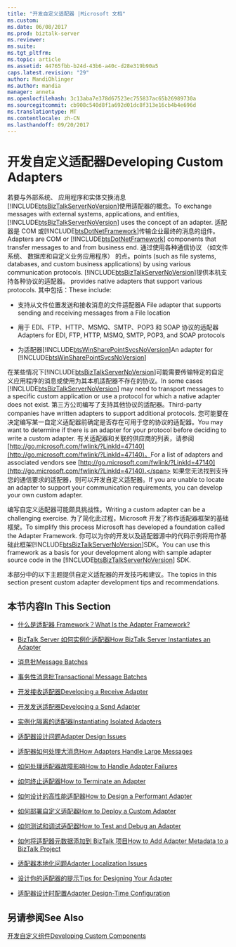 ```yaml
---
title: "开发自定义适配器 |Microsoft 文档"
ms.custom: 
ms.date: 06/08/2017
ms.prod: biztalk-server
ms.reviewer: 
ms.suite: 
ms.tgt_pltfrm: 
ms.topic: article
ms.assetid: 44765fbb-b24d-43b6-a40c-d28e319b90a5
caps.latest.revision: "29"
author: MandiOhlinger
ms.author: mandia
manager: anneta
ms.openlocfilehash: 3c13aba7e378d67523ec755837ac65b26989730a
ms.sourcegitcommit: cb908c540d8f1a692d01dc8f313e16cb4b4e696d
ms.translationtype: MT
ms.contentlocale: zh-CN
ms.lasthandoff: 09/20/2017
---
```

# <a name="developing-custom-adapters"></a><span data-ttu-id="bd247-102">开发自定义适配器</span><span class="sxs-lookup"><span data-stu-id="bd247-102">Developing Custom Adapters</span></span>
<span data-ttu-id="bd247-103">若要与外部系统、 应用程序和实体交换消息[!INCLUDE[btsBizTalkServerNoVersion](../includes/btsbiztalkservernoversion-md.md)]使用适配器的概念。</span><span class="sxs-lookup"><span data-stu-id="bd247-103">To exchange messages with external systems, applications, and entities, [!INCLUDE[btsBizTalkServerNoVersion](../includes/btsbiztalkservernoversion-md.md)] uses the concept of an adapter.</span></span> <span data-ttu-id="bd247-104">适配器是 COM 或[!INCLUDE[btsDotNetFramework](../includes/btsdotnetframework-md.md)]传输企业最终的消息的组件。</span><span class="sxs-lookup"><span data-stu-id="bd247-104">Adapters are COM or [!INCLUDE[btsDotNetFramework](../includes/btsdotnetframework-md.md)] components that transfer messages to and from business end.</span></span> <span data-ttu-id="bd247-105">通过使用各种通信协议 （如文件系统、 数据库和自定义业务应用程序） 的点。</span><span class="sxs-lookup"><span data-stu-id="bd247-105">points (such as file systems, databases, and custom business applications) by using various communication protocols.</span></span> [!INCLUDE[btsBizTalkServerNoVersion](../includes/btsbiztalkservernoversion-md.md)]<span data-ttu-id="bd247-106">提供本机支持各种协议的适配器。</span><span class="sxs-lookup"><span data-stu-id="bd247-106"> provides native adapters that support various protocols.</span></span> <span data-ttu-id="bd247-107">其中包括：</span><span class="sxs-lookup"><span data-stu-id="bd247-107">These include:</span></span>  
  
-   <span data-ttu-id="bd247-108">支持从文件位置发送和接收消息的文件适配器</span><span class="sxs-lookup"><span data-stu-id="bd247-108">A File adapter that supports sending and receiving messages from a File location</span></span>  
  
-   <span data-ttu-id="bd247-109">用于 EDI、FTP、HTTP、MSMQ、SMTP、POP3 和 SOAP 协议的适配器</span><span class="sxs-lookup"><span data-stu-id="bd247-109">Adapters for EDI, FTP, HTTP, MSMQ, SMTP, POP3, and SOAP protocols</span></span>  
  
-   <span data-ttu-id="bd247-110">为适配器[!INCLUDE[btsWinSharePointSvcsNoVersion](../includes/btswinsharepointsvcsnoversion-md.md)]</span><span class="sxs-lookup"><span data-stu-id="bd247-110">An adapter for [!INCLUDE[btsWinSharePointSvcsNoVersion](../includes/btswinsharepointsvcsnoversion-md.md)]</span></span>  
  
 <span data-ttu-id="bd247-111">在某些情况下[!INCLUDE[btsBizTalkServerNoVersion](../includes/btsbiztalkservernoversion-md.md)]可能需要传输特定的自定义应用程序的消息或使用为其本机适配器不存在的协议。</span><span class="sxs-lookup"><span data-stu-id="bd247-111">In some cases [!INCLUDE[btsBizTalkServerNoVersion](../includes/btsbiztalkservernoversion-md.md)] may need to transport messages to a specific custom application or use a protocol for which a native adapter does not exist.</span></span> <span data-ttu-id="bd247-112">第三方公司编写了支持其他协议的适配器。</span><span class="sxs-lookup"><span data-stu-id="bd247-112">Third-party companies have written adapters to support additional protocols.</span></span> <span data-ttu-id="bd247-113">您可能要在决定编写某一自定义适配器前确定是否存在可用于您的协议的适配器。</span><span class="sxs-lookup"><span data-stu-id="bd247-113">You may want to determine if there is an adapter for your protocol before deciding to write a custom adapter.</span></span> <span data-ttu-id="bd247-114">有关适配器和关联的供应商的列表，请参阅[http://go.microsoft.com/fwlink/?LinkId=47140](http://go.microsoft.com/fwlink/?LinkId=47140)。</span><span class="sxs-lookup"><span data-stu-id="bd247-114">For a list of adapters and associated vendors see [http://go.microsoft.com/fwlink/?LinkId=47140](http://go.microsoft.com/fwlink/?LinkId=47140).</span></span> <span data-ttu-id="bd247-115">如果您无法找到支持您的通信要求的适配器，则可以开发自定义适配器。</span><span class="sxs-lookup"><span data-stu-id="bd247-115">If you are unable to locate an adapter to support your communication requirements, you can develop your own custom adapter.</span></span>  
  
 <span data-ttu-id="bd247-116">编写自定义适配器可能颇具挑战性。</span><span class="sxs-lookup"><span data-stu-id="bd247-116">Writing a custom adapter can be a challenging exercise.</span></span> <span data-ttu-id="bd247-117">为了简化此过程，Microsoft 开发了称作适配器框架的基础框架。</span><span class="sxs-lookup"><span data-stu-id="bd247-117">To simplify this process Microsoft has developed a foundation called the Adapter Framework.</span></span> <span data-ttu-id="bd247-118">你可以为你的开发以及适配器源中的代码示例将用作基础此框架[!INCLUDE[btsBizTalkServerNoVersion](../includes/btsbiztalkservernoversion-md.md)]SDK。</span><span class="sxs-lookup"><span data-stu-id="bd247-118">You can use this framework as a basis for your development along with sample adapter source code in the [!INCLUDE[btsBizTalkServerNoVersion](../includes/btsbiztalkservernoversion-md.md)] SDK.</span></span>  
  
 <span data-ttu-id="bd247-119">本部分中的以下主题提供自定义适配器的开发技巧和建议。</span><span class="sxs-lookup"><span data-stu-id="bd247-119">The topics in this section present custom adapter development tips and recommendations.</span></span>  
  
## <a name="in-this-section"></a><span data-ttu-id="bd247-120">本节内容</span><span class="sxs-lookup"><span data-stu-id="bd247-120">In This Section</span></span>  
  
-   [<span data-ttu-id="bd247-121">什么是适配器 Framework？</span><span class="sxs-lookup"><span data-stu-id="bd247-121">What Is the Adapter Framework?</span></span>](../core/what-is-the-adapter-framework.md)  
  
-   [<span data-ttu-id="bd247-122">BizTalk Server 如何实例化适配器</span><span class="sxs-lookup"><span data-stu-id="bd247-122">How BizTalk Server Instantiates an Adapter</span></span>](../core/how-biztalk-server-instantiates-an-adapter.md)  
  
-   [<span data-ttu-id="bd247-123">消息批</span><span class="sxs-lookup"><span data-stu-id="bd247-123">Message Batches</span></span>](../core/message-batches.md)  
  
-   [<span data-ttu-id="bd247-124">事务性消息批</span><span class="sxs-lookup"><span data-stu-id="bd247-124">Transactional Message Batches</span></span>](../core/transactional-message-batches.md)  
  
-   [<span data-ttu-id="bd247-125">开发接收适配器</span><span class="sxs-lookup"><span data-stu-id="bd247-125">Developing a Receive Adapter</span></span>](../core/developing-a-receive-adapter.md)  
  
-   [<span data-ttu-id="bd247-126">开发发送适配器</span><span class="sxs-lookup"><span data-stu-id="bd247-126">Developing a Send Adapter</span></span>](../core/developing-a-send-adapter.md)  
  
-   [<span data-ttu-id="bd247-127">实例化隔离的适配器</span><span class="sxs-lookup"><span data-stu-id="bd247-127">Instantiating Isolated Adapters</span></span>](../core/instantiating-isolated-adapters.md)  
  
-   [<span data-ttu-id="bd247-128">适配器设计问题</span><span class="sxs-lookup"><span data-stu-id="bd247-128">Adapter Design Issues</span></span>](../core/adapter-design-issues.md)  
  
-   [<span data-ttu-id="bd247-129">适配器如何处理大消息</span><span class="sxs-lookup"><span data-stu-id="bd247-129">How Adapters Handle Large Messages</span></span>](../core/how-adapters-handle-large-messages.md)  
  
-   [<span data-ttu-id="bd247-130">如何处理适配器故障影响</span><span class="sxs-lookup"><span data-stu-id="bd247-130">How to Handle Adapter Failures</span></span>](../core/how-to-handle-adapter-failures.md)  
  
-   [<span data-ttu-id="bd247-131">如何终止适配器</span><span class="sxs-lookup"><span data-stu-id="bd247-131">How to Terminate an Adapter</span></span>](../core/how-to-terminate-an-adapter.md)  
  
-   [<span data-ttu-id="bd247-132">如何设计的高性能适配器</span><span class="sxs-lookup"><span data-stu-id="bd247-132">How to Design a Performant Adapter</span></span>](../core/how-to-design-a-performant-adapter.md)  
  
-   [<span data-ttu-id="bd247-133">如何部署自定义适配器</span><span class="sxs-lookup"><span data-stu-id="bd247-133">How to Deploy a Custom Adapter</span></span>](../core/how-to-deploy-a-custom-adapter.md)  
  
-   [<span data-ttu-id="bd247-134">如何测试和调试适配器</span><span class="sxs-lookup"><span data-stu-id="bd247-134">How to Test and Debug an Adapter</span></span>](../core/how-to-test-and-debug-an-adapter.md)  
  
-   [<span data-ttu-id="bd247-135">如何将适配器元数据添加到 BizTalk 项目</span><span class="sxs-lookup"><span data-stu-id="bd247-135">How to Add Adapter Metadata to a BizTalk Project</span></span>](../core/how-to-add-adapter-metadata-to-a-biztalk-project.md)  
  
-   [<span data-ttu-id="bd247-136">适配器本地化问题</span><span class="sxs-lookup"><span data-stu-id="bd247-136">Adapter Localization Issues</span></span>](../core/adapter-localization-issues.md)  
  
-   [<span data-ttu-id="bd247-137">设计你的适配器的提示</span><span class="sxs-lookup"><span data-stu-id="bd247-137">Tips for Designing Your Adapter</span></span>](../core/tips-for-designing-your-adapter.md)  
  
-   [<span data-ttu-id="bd247-138">适配器设计时配置</span><span class="sxs-lookup"><span data-stu-id="bd247-138">Adapter Design-Time Configuration</span></span>](../core/adapter-design-time-configuration.md)  
  
## <a name="see-also"></a><span data-ttu-id="bd247-139">另请参阅</span><span class="sxs-lookup"><span data-stu-id="bd247-139">See Also</span></span>  
 [<span data-ttu-id="bd247-140">开发自定义组件</span><span class="sxs-lookup"><span data-stu-id="bd247-140">Developing Custom Components</span></span>](../core/developing-custom-components.md)